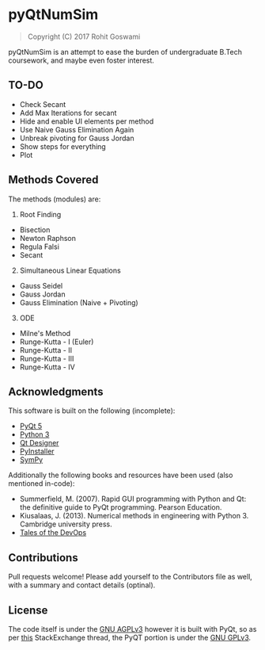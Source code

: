 # pyQtNumSim 

> Copyright (C) 2017  Rohit Goswami

pyQtNumSim is an attempt to ease the burden of undergraduate B.Tech coursework, and maybe even foster interest.

## TO-DO

- Check Secant
- Add Max Iterations for secant
- Hide and enable UI elements per method
- Use Naive Gauss Elimination Again
- Unbreak pivoting for Gauss Jordan
- Show steps for everything
- Plot 

## Methods Covered
The methods (modules) are:
1. Root Finding

* Bisection
* Newton Raphson
* Regula Falsi
* Secant

2. Simultaneous Linear Equations

* Gauss Seidel
* Gauss Jordan
* Gauss Elimination (Naive + Pivoting)
    
3. ODE

* Milne's Method
* Runge-Kutta - I (Euler)
* Runge-Kutta - II
* Runge-Kutta - III
* Runge-Kutta - IV

## Acknowledgments
This software is built on the following (incomplete):

- [PyQt 5](https://www.riverbankcomputing.com/software/pyqt/download5)
- [Python 3](https://www.python.org)
- [Qt Designer](doc.qt.io/qt-5/qtdesigner-manual.html)
- [PyInstaller](www.pyinstaller.org/)
- [SymPy](http://www.sympy.org/)

Additionally the following books and resources have been used (also mentioned in-code):

- Summerfield, M. (2007). Rapid GUI programming with Python and Qt: the definitive guide to PyQt programming. Pearson Education.
- Kiusalaas, J. (2013). Numerical methods in engineering with Python 3. Cambridge university press.
- [Tales of the DevOps](https://devopslog.wordpress.com/2012/12/23/newton-raphson-method-using-python-sympy/) 

## Contributions
Pull requests welcome!
Please add yourself to the Contributors file as well, with a summary and contact details (optinal).

## License
The code itself is under the [GNU AGPLv3](https://choosealicense.com/licenses/agpl-3.0/) however it is built with PyQt, so as per [this](https://opensource.stackexchange.com/questions/5383/under-what-licenses-can-i-release-open-source-software-that-uses-pyqt) StackExchange thread, the PyQT portion is under the [GNU GPLv3](https://choosealicense.com/licenses/gpl-3.0/).
